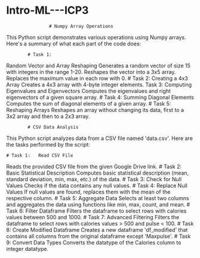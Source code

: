 # Intro-ML---ICP3

                    # Numpy Array Operations
  This Python script demonstrates various operations using Numpy arrays. Here's a summary of what each part of the code does:

			# Task 1: 
  Random Vector and Array Reshaping
  Generates a random vector of size 15 with integers in the range 1-20.
  Reshapes the vector into a 3x5 array.
  Replaces the maximum value in each row with 0.
			# Task 2: 
  Creating a 4x3 Array
  Creates a 4x3 array with 4-byte integer elements.
			Task 3: 
  Computing Eigenvalues and Eigenvectors
  Computes the eigenvalues and right eigenvectors of a given square array.
			# Task 4: 
  Summing Diagonal Elements
  Computes the sum of diagonal elements of a given array.
			# Task 5: 
  Reshaping Arrays
  Reshapes an array without changing its data, first to a 3x2 array and then to a 2x3 array.


			# CSV Data Analysis
This Python script analyzes data from a CSV file named 'data.csv'. Here are the tasks performed by the script:

	# Task 1: 	Read CSV File
Reads the provided CSV file from the given Google Drive link.
	# Task 2: 	Basic Statistical Description
Computes basic statistical description (mean, standard deviation, min, max, etc.) of the data.
	# Task 3: 	Check for Null Values
Checks if the data contains any null values.
	# Task 4: 	Replace Null Values
If null values are found, replaces them with the mean of the respective column.
	# Task 5: 	Aggregate Data
Selects at least two columns and aggregates the data using functions like min, max, count, and mean.
	# Task 6: 	Filter Dataframe
Filters the dataframe to select rows with calories values between 500 and 1000.
	# Task 7: 	Advanced Filtering
Filters the dataframe to select rows with calories values > 500 and pulse < 100.
	# Task 8: 	Create Modified Dataframe
Creates a new dataframe 'df_modified' that contains all columns from the original dataframe except 'Maxpulse'.
	# Task 9: 	Convert Data Types
Converts the datatype of the Calories column to integer datatype.
